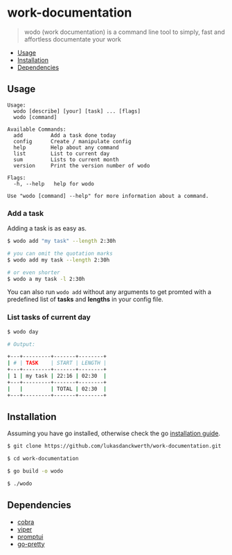 # work-documentation

> wodo (work documentation) is a command line tool to simply, fast and affortless documentate your work

<!-- TOC -->
- [Usage](#usage)
- [Installation](#installation)
- [Dependencies](#dependencies)
<!-- TOC end -->

## Usage

<!--usage begin -->
```
Usage:
  wodo [describe] [your] [task] ... [flags]
  wodo [command]

Available Commands:
  add         Add a task done today
  config      Create / manipulate config
  help        Help about any command
  list        List to current day
  sum         Lists to current month
  version     Print the version number of wodo

Flags:
  -h, --help   help for wodo

Use "wodo [command] --help" for more information about a command.
```
<!--usage end -->

### Add a task

Adding a task is as easy as.

```bash
$ wodo add "my task" --length 2:30h

# you can omit the quotation marks
$ wodo add my task --length 2:30h

# or even shorter
$ wodo a my task -l 2:30h
```

You can also run `wodo add` without any arguments to get promted with a predefined list of 
__tasks__ and __lengths__ in your config file.

### List tasks of current day

```bash
$ wodo day

# Output:

+---+---------+-------+--------+
| # | TASK    | START | LENGTH |
+---+---------+-------+--------+
| 1 | my task | 22:16 | 02:30  |
+---+---------+-------+--------+
|   |         | TOTAL | 02:30  |
+---+---------+-------+--------+
```

## Installation

Assuming you have go installed, otherwise check the go
[installation guide](https://golang.org/doc/install).

```bash
$ git clone https://github.com/lukasdanckwerth/work-documentation.git

$ cd work-documentation

$ go build -o wodo

$ ./wodo
```

## Dependencies

- [cobra](https://github.com/spf13/cobra)
- [viper](https://github.com/spf13/viper)
- [promptui](https://github.com/manifoldco/promptui)
- [go-pretty](https://github.com/jedib0t/go-pretty/v6)

